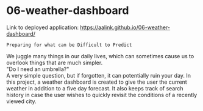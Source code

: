 # 06-weather-dashboard

Link to deployed application: https://aalink.github.io/06-weather-dashboard/

```
Preparing for what can be Difficult to Predict
```
We juggle many things in our daily lives, which can sometimes cause us to overlook things that are much simpler.  
"Do I need an umbrella?"  
A very simple question, but if forgotten, it can potentially ruin your day.  In this project, a weather dashboard is created to give the user the current weather in addition to a five day forecast.  It also keeps track of search history in case the user wishes to quickly revisit the conditions of a recently viewed city.